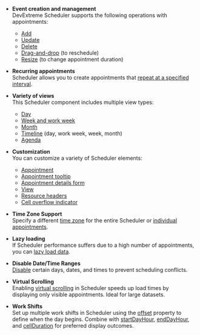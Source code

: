 - **Event creation and management**    
DevExtreme Scheduler supports the following operations with appointments:
    - [Add](/concepts/05%20UI%20Components/Scheduler/030%20Appointments/020%20Add%20Appointments '/Documentation/Guide/UI_Components/Scheduler/Appointments/Add_Appointments/')
    - [Update](/concepts/05%20UI%20Components/Scheduler/030%20Appointments/030%20Update%20Appointments '/Documentation/Guide/UI_Components/Scheduler/Appointments/Update_Appointments/')
    - [Delete](/concepts/05%20UI%20Components/Scheduler/030%20Appointments/040%20Delete%20Appointments '/Documentation/Guide/UI_Components/Scheduler/Appointments/Delete_Appointments/')
    - [Drag-and-drop](/api-reference/10%20UI%20Components/dxScheduler/1%20Configuration/appointmentDragging '/Documentation/ApiReference/UI_Components/dxScheduler/Configuration/appointmentDragging/') (to reschedule)
    - [Resize](/api-reference/10%20UI%20Components/dxScheduler/1%20Configuration/editing/allowResizing.md '/Documentation/ApiReference/UI_Components/dxScheduler/Configuration/editing/#allowResizing') (to change appointment duration)

- **Recurring appointments**    
Scheduler allows you to create appointments that [repeat at a specified interval](/concepts/05%20UI%20Components/Scheduler/030%20Appointments/015%20Appointment%20Types/030%20Recurring%20Appointments.md '/Documentation/Guide/UI_Components/Scheduler/Appointments/Appointment_Types/#Recurring_Appointments').

- **Variety of views**     
This Scheduler component includes multiple view types:
    - [Day](/concepts/05%20UI%20Components/Scheduler/060%20Views/010%20View%20Types/010%20Day%20View.md '/Documentation/Guide/UI_Components/Scheduler/Views/View_Types/#Day_View')
    - [Week and work week](/concepts/05%20UI%20Components/Scheduler/060%20Views/010%20View%20Types/020%20Week%20and%20WorkWeek%20Views.md '/Documentation/Guide/UI_Components/Scheduler/Views/View_Types/#Week_and_WorkWeek_Views')
    - [Month](/concepts/05%20UI%20Components/Scheduler/060%20Views/010%20View%20Types/030%20Month%20View.md '/Documentation/Guide/UI_Components/Scheduler/Views/View_Types/#Month_View')
    - [Timeline](/concepts/05%20UI%20Components/Scheduler/060%20Views/010%20View%20Types/040%20Timeline%20Views.md '/Documentation/Guide/UI_Components/Scheduler/Views/View_Types/#Timeline_Views') (day, work week, week, month)
    - [Agenda](/concepts/05%20UI%20Components/Scheduler/060%20Views/010%20View%20Types/050%20Agenda%20View.md '/Documentation/Guide/UI_Components/Scheduler/Views/View_Types/#Agenda_View')

- **Customization**    
You can customize a variety of Scheduler elements:
    - [Appointment](/concepts/05%20UI%20Components/Scheduler/030%20Appointments/050%20Customize%20Appointment.md '/Documentation/Guide/UI_Components/Scheduler/Appointments/Customize_Appointment/')
    - [Appointment tooltip](/concepts/05%20UI%20Components/Scheduler/030%20Appointments/060%20Customize%20Appointment%20Tooltip.md '/Documentation/Guide/UI_Components/Scheduler/Appointments/Customize_Appointment_Tooltip/')
    - [Appointment details form](/api-reference/10%20UI%20Components/dxScheduler/1%20Configuration/onAppointmentFormOpening.md '/Documentation/ApiReference/UI_Components/dxScheduler/Configuration/#onAppointmentFormOpening')
    - [View](/concepts/05%20UI%20Components/Scheduler/060%20Views/020%20Customize%20Individual%20Views.md '/Documentation/Guide/UI_Components/Scheduler/Views/Customize_Individual_Views/')
    - [Resource headers](/concepts/05%20UI%20Components/Scheduler/040%20Resources/040%20Customize%20Resource%20Headers.md '/Documentation/Guide/UI_Components/Scheduler/Resources/Customize_Resource_Headers/')
    - [Cell overflow indicator](/concepts/05%20UI%20Components/Scheduler/030%20Appointments/080%20Cell%20Overflow%20Indicator.md '/Documentation/Guide/UI_Components/Scheduler/Appointments/Cell_Overflow_Indicator/')

- **Time Zone Support**    
Specify a different [time zone](/api-reference/10%20UI%20Components/dxScheduler/1%20Configuration/timeZone.md '/Documentation/ApiReference/UI_Components/dxScheduler/Configuration/#timeZone') for the entire Scheduler or [individual appointments](/concepts/05%20UI%20Components/Scheduler/077%20Time%20Zone%20Support.md '/Documentation/Guide/UI_Components/Scheduler/Time_Zone_Support/').

- **Lazy loading**    
If Scheduler performance suffers due to a high number of appointments, you can [lazy load data](/concepts/05%20UI%20Components/Scheduler/085%20Optimize%20Scheduler%20Performance%20with%20Lazy%20Loading.md '/Documentation/Guide/UI_Components/Scheduler/Optimize_Scheduler_Performance_with_Lazy_Loading/').

- **Disable Date/Time Ranges**    
[Disable](https://js.devexpress.com/Demos/WidgetsGallery/Demo/Scheduler/CellTemplates/) certain days, dates, and times to prevent scheduling conflicts.

- **Virtual Scrolling**    
Enabling [virtual scrolling](/api-reference/_hidden/dxSchedulerScrolling/mode.md '/Documentation/ApiReference/UI_Components/dxScheduler/Configuration/scrolling/#mode') in Scheduler speeds up load times by displaying only visible appointments. Ideal for large datasets.

- **Work Shifts**    
Set up multiple work shifts in Scheduler using the [offset](/api-reference/10%20UI%20Components/dxScheduler/1%20Configuration/offset.md '/Documentation/ApiReference/UI_Components/dxScheduler/Configuration/#offset') property to define when the day begins. Combine with [startDayHour](/api-reference/10%20UI%20Components/dxScheduler/1%20Configuration/startDayHour.md '/Documentation/ApiReference/UI_Components/dxScheduler/Configuration/#startDayHour'), [endDayHour](/api-reference/10%20UI%20Components/dxScheduler/1%20Configuration/endDayHour.md '/Documentation/ApiReference/UI_Components/dxScheduler/Configuration/#endDayHour'), and [cellDuration](/api-reference/10%20UI%20Components/dxScheduler/1%20Configuration/cellDuration.md '/Documentation/ApiReference/UI_Components/dxScheduler/Configuration/#cellDuration') for preferred display outcomes.